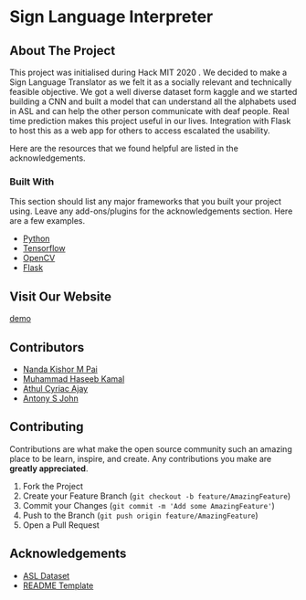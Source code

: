# Sign Language Interpreter

<!-- ABOUT THE PROJECT -->
## About The Project

This project was initialised during Hack MIT 2020 .
We decided to make a Sign Language Translator as we felt it as a socially relevant and technically feasible objective. We got a well diverse dataset form kaggle and we started building a CNN and built a model that can understand all the alphabets used in ASL and can help the other person communicate with deaf people. Real time prediction makes this project useful in our lives. Integration with Flask to host this as a web app for others to access escalated the usability.


Here are the  resources that we found helpful are listed in the acknowledgements.

### Built With
This section should list any major frameworks that you built your project using. Leave any add-ons/plugins for the acknowledgements section. Here are a few examples.
* [Python](https://www.python.org/)
* [Tensorflow](https://www.tensorflow.org/)
* [OpenCV](https://opencv.org/)
* [Flask](https://flask.palletsprojects.com/en/1.1.x/)




<!-- GETTING STARTED -->
## Visit Our Website 
[demo](https://example.com)


## Contributors 
* [Nanda Kishor M Pai](https://github.com/nandakishormpai2001)
* [Muhammad Haseeb Kamal](https://github.com/CrimsonScythe)
* [Athul Cyriac Ajay](https://github.com/athul)
* [Antony S John](https://github.com/AntonySJohn)



<!-- CONTRIBUTING -->
## Contributing

Contributions are what make the open source community such an amazing place to be learn, inspire, and create. Any contributions you make are **greatly appreciated**.

1. Fork the Project
2. Create your Feature Branch (`git checkout -b feature/AmazingFeature`)
3. Commit your Changes (`git commit -m 'Add some AmazingFeature'`)
4. Push to the Branch (`git push origin feature/AmazingFeature`)
5. Open a Pull Request









<!-- ACKNOWLEDGEMENTS -->
## Acknowledgements
* [ASL Dataset](https://www.kaggle.com/grassknoted/asl-alphabet)
* [README Template](https://github.com/othneildrew/Best-README-Template)




